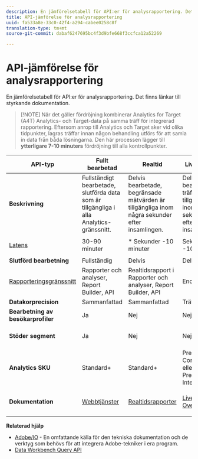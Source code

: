 ```yaml
---
description: En jämförelsetabell för API:er för analysrapportering. Det finns länkar till styrkande dokumentation.
title: API-jämförelse för analysrapportering
uuid: fa533a8e-33c0-42f4-a294-cabee0258c8f
translation-type: tm+mt
source-git-commit: dabaf6247695bc4f3d9bfe668f3ccfca12a52269

---
```



# API-jämförelse för analysrapportering

En jämförelsetabell för API:er för analysrapportering. Det finns länkar till styrkande dokumentation.

>[!NOTE] När det gäller fördröjning kombinerar Analytics for Target (A4T) Analytics- och Target-data på samma träff för integrerad rapportering. Eftersom anrop till Analytics och Target sker vid olika tidpunkter, lagras träffar innan någon behandling utförs för att samla in data från båda lösningarna. Den här processen lägger till **ytterligare 7-10 minuters** fördröjning till alla kontrollpunkter.

<table id="table_7AF4FD678D494063ADF459B3CBC3EF3F"> 
 <thead> 
  <tr> 
   <th colname="col1" class="entry"> API-typ </th> 
   <th colname="col2" class="entry"> Fullt bearbetad </th> 
   <th colname="col3" class="entry"> Realtid </th> 
   <th colname="col4" class="entry"> Livesream </th> 
   <th colname="col5" class="entry"> Datalager </th> 
  </tr> 
 </thead>
 <tbody> 
  <tr> 
   <td colname="col1"> <b>Beskrivning</b> </td> 
   <td colname="col2"> Fullständigt bearbetade, slutförda data som är tillgängliga i alla Analytics-gränssnitt. </td> 
   <td colname="col3"> Delvis bearbetade, begränsade mätvärden är tillgängliga inom några sekunder efter insamlingen. </td> 
   <td colname="col4"> Delvis bearbetade träffdata är tillgängliga inom några sekunder efter insamlingen. </td> 
   <td colname="col5"> Fullständigt bearbetade, slutförda data som används för att dra igång stora dataexporter. </td> 
  </tr> 
  <tr> 
   <td colname="col1"> <p><a href="https://marketing.adobe.com/resources/help/en_US/analytics/whitepapers/analytics-data-availability.pdf"  > Latens</a> </p> </td> 
   <td colname="col2"> 30-90 minuter </td> 
   <td colname="col3"> * Sekunder -10 minuter </td> 
   <td colname="col4"> Sekunder -10 minuter </td> 
   <td colname="col5"> 90 minuter + </td> 
  </tr> 
  <tr> 
   <td colname="col1"> <b>Slutförd bearbetning</b> </td> 
   <td colname="col2"> Fullständig </td> 
   <td colname="col3"> Delvis </td> 
   <td colname="col4"> Delvis </td> 
   <td colname="col5"> Fullständig </td> 
  </tr> 
  <tr> 
   <td colname="col1"> <a href="https://marketing.adobe.com/resources/help/en_US/reference/"  > Rapporteringsgränssnitt</a> </td> 
   <td colname="col2"> Rapporter och analyser, Report Builder, API </td> 
   <td colname="col3"> Realtidsrapport i Rapporter och analyser, Report Builder, API </td> 
   <td colname="col4"> Endast API </td> 
   <td colname="col5"> Datalager och API </td> 
  </tr> 
  <tr> 
   <td colname="col1"> <b>Datakorprecision</b> </td> 
   <td colname="col2"> Sammanfattad </td> 
   <td colname="col3"> Sammanfattad </td> 
   <td colname="col4"> Träffnivå </td> 
   <td colname="col5"> Sammanfattad </td> 
  </tr> 
  <tr> 
   <td colname="col1"> <b>Bearbetning av besökarprofiler</b> </td> 
   <td colname="col2"> Ja </td> 
   <td colname="col3"> Nej </td> 
   <td colname="col4"> Nej </td> 
   <td colname="col5"> Ja </td> 
  </tr> 
  <tr> 
   <td colname="col1"> <b>Stöder segment</b> </td> 
   <td colname="col2"> Ja </td> 
   <td colname="col3"> Nej </td> 
   <td colname="col4"> Nej </td> 
   <td colname="col5"> Ja (men bara datalagerkompatibla segment) </td> 
  </tr> 
  <tr> 
   <td colname="col1"> <b>Analytics SKU</b> </td> 
   <td colname="col2"> Standard+ </td> 
   <td colname="col3"> Standard+ </td> 
   <td colname="col4"> Premium Complete eller Predictive Intelligence </td> 
   <td colname="col5"> Standard+ </td> 
  </tr> 
  <tr> 
   <td colname="col1"> <b>Dokumentation</b> </td> 
   <td colname="col2"> <p> <a href="https://marketing.adobe.com/developer/documentation/analytics-reporting-1-4/get-started%E2%80%8B"  > Webbtjänster</a> </p> </td> 
   <td colname="col3"> <p> <a href="https://marketing.adobe.com/developer/documentation/analytics-reporting-1-4/real-time"  > Realtidsrapporter</a> </p> </td> 
   <td colname="col4"> <p> <a href="https://marketing.adobe.com/developer/documentation/analytics-live-stream/overview-1%E2%80%8B"  > Livesream Overview</a> </p> </td> 
   <td colname="col5"> <p><a href="https://marketing.adobe.com/resources/help/en_US/reference/data_warehouse.html"  > Datalager</a> </p> </td> 
  </tr> 
 </tbody> 
</table>

**Relaterad hjälp**

* [Adobe/IO](https://www.adobe.io/) - En omfattande källa för den tekniska dokumentation och de verktyg som behövs för att integrera Adobe-tekniker i era program.
* [Data Workbench Query API](https://marketing.adobe.com/developer/documentation/data-workbench-query-api/c-ins-qry-api)

